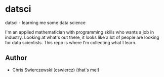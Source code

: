# datsci

datsci - learning me some data science

I'm an applied mathematician with programming skills who wants a job in
industry. Looking at what's out there, it looks like a lot of people are
looking for data scientists. This repo is where I'm collecting what I learn.

## Author

- Chris Swierczewski (cswiercz) (that's me!)